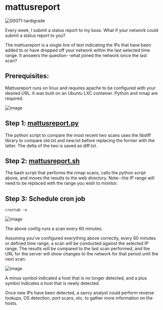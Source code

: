 # mattusreport
![00071-tardigrade](https://github.com/endgrid/mattusreport/assets/104172903/ec709c5f-5dd5-4aad-9c91-5b49343f2284)

Every week, I submit a status report to my boss. What if your network could submit a status report to you?

The mattusreport is a single line of text indicating the IPs that have been added to or have dropped off your network within the last selected time range. It answers the question--what joined the network since the last scan?

## Prerequisites:
Mattusreport runs on linux and requires apache to be configured with your desired URL. It was built on an Ubuntu LXC container. Python and nmap are required.

![image](https://github.com/endgrid/mattusreport/assets/104172903/a9838d0a-7a51-46c3-86c9-0a2262c33f93)
## Step 1: [mattusreport.py](https://github.com/endgrid/mattusreport/blob/main/mattusreport.py)
The python script to compare the most recent two scans uses the libdiff library to compare old.txt and new.txt before replacing the former with the latter. The delta of the two is saved as diff.txt.

## Step 2: [mattusreport.sh](https://github.com/endgrid/mattusreport/blob/main/mattusreport.sh)
The bash script that performs the nmap scans, calls the python script above, and moves the results to the web directory. Note--the IP range will need to be replaced with the range you wish to monitor.

## Step 3: Schedule cron job

`crontab -e`

![image](https://github.com/endgrid/mattusreport/assets/104172903/b8c85116-29f4-4560-9ce0-03d72a28daa7)

The above config runs a scan every 60 minutes.

Assuming you've configured everything above correctly, every 60 minutes or defined time range, a scan will be conducted against the selected IP range. The results will be compared to the last scan performed, and the URL for the server will show changes to the network for that period until the next scan.

![image](https://github.com/endgrid/mattusreport/assets/104172903/89b471a6-f233-448c-a7f3-ca19b770db7c)

A minus symbol indicated a host that is no longer detected, and a plus symbol indicates a host that is newly detected.

Once new IPs have been detected, a savvy analyst could perform reverse lookups, OS detection, port scans, etc. to gather more information on the hosts.
